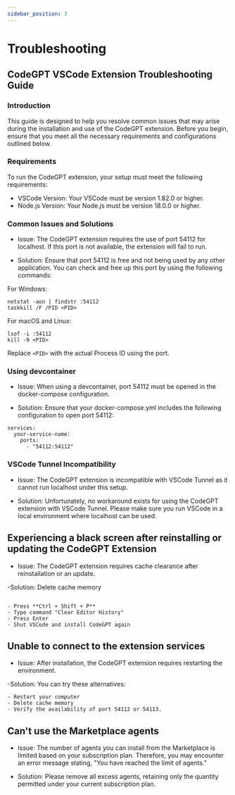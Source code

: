 ```yaml
---
sidebar_position: 3
---
```


# Troubleshooting

## CodeGPT VSCode Extension Troubleshooting Guide

### Introduction

This guide is designed to help you resolve common issues that may arise during the installation and use of the CodeGPT extension. Before you begin, ensure that you meet all the necessary requirements and configurations outlined below.

### Requirements

To run the CodeGPT extension, your setup must meet the following requirements:

- VSCode Version: Your VSCode must be version 1.82.0 or higher.
- Node.js Version: Your Node.js must be version 18.0.0 or higher.

### Common Issues and Solutions

- Issue:
The CodeGPT extension requires the use of port 54112 for localhost. If this port is not available, the extension will fail to run.

- Solution:
Ensure that port 54112 is free and not being used by any other application. You can check and free up this port by using the following commands:

For Windows:

```
netstat -aon | findstr :54112
taskkill /F /PID <PID>
```

For macOS and Linux:

```
lsof -i :54112
kill -9 <PID>
```
Replace `<PID>` with the actual Process ID using the port.


### Using devcontainer

- Issue:
When using a devcontainer, port 54112 must be opened in the docker-compose configuration.

- Solution:
Ensure that your docker-compose.yml includes the following configuration to open port 54112:

```
services:
  your-service-name:
    ports:
      - "54112:54112"
```

### VSCode Tunnel Incompatibility

- Issue:
The CodeGPT extension is incompatible with VSCode Tunnel as it cannot run localhost under this setup.

- Solution:
Unfortunately, no workaround exists for using the CodeGPT extension with VSCode Tunnel. Please make sure you run VSCode in a local environment where localhost can be used.

## Experiencing a black screen after reinstalling or updating the CodeGPT Extension
- Issue:
The CodeGPT extension requires cache clearance after reinstallation or an update.

-Solution: Delete cache memory
```

- Press **Ctrl + Shift + P**
- Type command "Clear Editor History"
- Press Enter
- Shut VSCode and install CodeGPT again
```

## Unable to connect to the extension services
- Issue:
After installation, the CodeGPT extension requires restarting the environment.

-Solution:
You can try these alternatives:
```
- Restart your computer
- Delete cache memory 
- Verify the availability of port 54112 or 54113.
```

## Can't use the Marketplace agents
- Issue:
The number of agents you can install from the Marketplace is limited based on your subscription plan. Therefore, you may encounter an error message stating, "You have reached the limit of agents."

- Solution:
Please remove all excess agents, retaining only the quantity permitted under your current subscription plan.


